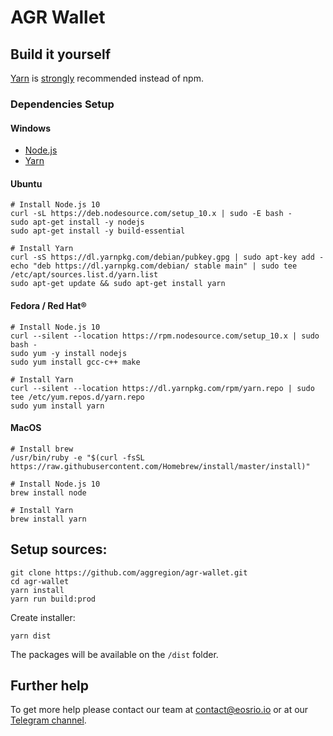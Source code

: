 # AGR Wallet

## Build it yourself

[Yarn](http://yarnpkg.com/) is [strongly](https://github.com/electron-userland/electron-builder/issues/1147#issuecomment-276284477) recommended instead of npm.

### Dependencies Setup

#### Windows
- [Node.js](https://nodejs.org/en/download/current/)
- [Yarn](https://yarnpkg.com/en/docs/install#windows-stable)

#### Ubuntu
```
# Install Node.js 10
curl -sL https://deb.nodesource.com/setup_10.x | sudo -E bash -
sudo apt-get install -y nodejs
sudo apt-get install -y build-essential

# Install Yarn
curl -sS https://dl.yarnpkg.com/debian/pubkey.gpg | sudo apt-key add -
echo "deb https://dl.yarnpkg.com/debian/ stable main" | sudo tee /etc/apt/sources.list.d/yarn.list
sudo apt-get update && sudo apt-get install yarn
```

#### Fedora / Red Hat®
```
# Install Node.js 10
curl --silent --location https://rpm.nodesource.com/setup_10.x | sudo bash -
sudo yum -y install nodejs
sudo yum install gcc-c++ make

# Install Yarn
curl --silent --location https://dl.yarnpkg.com/rpm/yarn.repo | sudo tee /etc/yum.repos.d/yarn.repo
sudo yum install yarn
```

#### MacOS
```
# Install brew
/usr/bin/ruby -e "$(curl -fsSL https://raw.githubusercontent.com/Homebrew/install/master/install)"

# Install Node.js 10
brew install node

# Install Yarn
brew install yarn
```

## Setup sources:
```console
git clone https://github.com/aggregion/agr-wallet.git
cd agr-wallet
yarn install
yarn run build:prod
```
Create installer:
```
yarn dist
```
The packages will be available on the `/dist` folder.

## Further help

To get more help please contact our team at contact@eosrio.io or at our [Telegram channel](https://t.me/eosrio).
